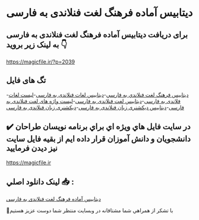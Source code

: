 # دیتابیس آماده فرهنگ لغت فنلاندی به فارسی

## برای دریافت دیتابیس آماده فرهنگ لغت فنلاندی به فارسی به لینک زیر بروید 👇

https://magicfile.ir/?p=2039

## تگ های فایل

-[ديتابيس فرهنگ لغت فنلاندي به فارسي](https://magicfile.ir/product/%d8%af%d9%8a%d8%aa%d8%a7%d8%a8%d9%8a%d8%b3-%d9%81%d8%b1%d9%87%d9%86%da%af-%d9%84%d8%ba%d8%aa-%d9%81%d9%86%d9%84%d8%a7%d9%86%d8%af%d9%8a-%d8%a8%d9%87-%d9%81%d8%a7%d8%b1%d8%b3%d9%8a/)-[دیتابیس لغات فنلاندی به فارسی](https://magicfile.ir/product/%d8%af%d9%8a%d8%aa%d8%a7%d8%a8%d9%8a%d8%b3-%d9%81%d8%b1%d9%87%d9%86%da%af-%d9%84%d8%ba%d8%aa-%d9%81%d9%86%d9%84%d8%a7%d9%86%d8%af%d9%8a-%d8%a8%d9%87-%d9%81%d8%a7%d8%b1%d8%b3%d9%8a/)-[لیست لغات فلاندی به فارسی](https://magicfile.ir/product/%d8%af%d9%8a%d8%aa%d8%a7%d8%a8%d9%8a%d8%b3-%d9%81%d8%b1%d9%87%d9%86%da%af-%d9%84%d8%ba%d8%aa-%d9%81%d9%86%d9%84%d8%a7%d9%86%d8%af%d9%8a-%d8%a8%d9%87-%d9%81%d8%a7%d8%b1%d8%b3%d9%8a/)-[دیتابیس لغت فنلاندی به فارسی](https://magicfile.ir/product/%d8%af%d9%8a%d8%aa%d8%a7%d8%a8%d9%8a%d8%b3-%d9%81%d8%b1%d9%87%d9%86%da%af-%d9%84%d8%ba%d8%aa-%d9%81%d9%86%d9%84%d8%a7%d9%86%d8%af%d9%8a-%d8%a8%d9%87-%d9%81%d8%a7%d8%b1%d8%b3%d9%8a/)-[لیست واژه های لغت فنلاندی به فارسی](https://magicfile.ir/product/%d8%af%d9%8a%d8%aa%d8%a7%d8%a8%d9%8a%d8%b3-%d9%81%d8%b1%d9%87%d9%86%da%af-%d9%84%d8%ba%d8%aa-%d9%81%d9%86%d9%84%d8%a7%d9%86%d8%af%d9%8a-%d8%a8%d9%87-%d9%81%d8%a7%d8%b1%d8%b3%d9%8a/)-[دیتابیس دیکشنری زبان فنلاندی به فارسی](https://magicfile.ir/product/%d8%af%d9%8a%d8%aa%d8%a7%d8%a8%d9%8a%d8%b3-%d9%81%d8%b1%d9%87%d9%86%da%af-%d9%84%d8%ba%d8%aa-%d9%81%d9%86%d9%84%d8%a7%d9%86%d8%af%d9%8a-%d8%a8%d9%87-%d9%81%d8%a7%d8%b1%d8%b3%d9%8a/)-[دیکشنری زبان فنلاندی به فارسی](https://magicfile.ir/product/%d8%af%d9%8a%d8%aa%d8%a7%d8%a8%d9%8a%d8%b3-%d9%81%d8%b1%d9%87%d9%86%da%af-%d9%84%d8%ba%d8%aa-%d9%81%d9%86%d9%84%d8%a7%d9%86%d8%af%d9%8a-%d8%a8%d9%87-%d9%81%d8%a7%d8%b1%d8%b3%d9%8a/)

## ✔️ در سايت فايل هاي ويژه اي براي برنامه نويسان طراحان دانشجويان و دانش آموزان قرار داده ايم از بقيه فايل سايت نيز ديدن فرماييد

https://magicfile.ir


## لينک دانلود اصلي 📥 :

[دیتابیس آماده فرهنگ لغت فنلاندی به فارسی](https://magicfile.ir/product/%d8%af%d9%8a%d8%aa%d8%a7%d8%a8%d9%8a%d8%b3-%d9%81%d8%b1%d9%87%d9%86%da%af-%d9%84%d8%ba%d8%aa-%d9%81%d9%86%d9%84%d8%a7%d9%86%d8%af%d9%8a-%d8%a8%d9%87-%d9%81%d8%a7%d8%b1%d8%b3%d9%8a/) 


🙏با تشکر از همراهي شما مشتاقانه در وبسایت منتظر شما دوست عزیز هستیم

